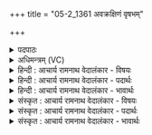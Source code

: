 +++
title = "05-2_1361 अवक्रक्षिणं वृषभम्"

+++
<details><summary>पदपाठः</summary>

अवक्रक्षि꣡ण꣢म्। अ꣣व। क्रक्षि꣡ण꣢म्। वृ꣣षभ꣢म्। यथा। जु꣡व꣢꣯म्। गाम्। न। च꣣र्षणीस꣡ह꣢म्। च꣣र्षणि। स꣡ह꣢꣯म्। वि꣣द्वे꣡ष꣢णम्। वि꣣। द्वे꣡ष꣢꣯णम्। सं꣣व꣡न꣢नम्। स꣣म्। व꣡न꣢꣯नम्। उ꣣भयङ्कर꣢म्। उ꣣भयम्। कर꣢म्। म꣡ꣳहि꣢꣯ष्ठम्। उ꣣भयावि꣡न꣢म्। १३६१।
</details>

<details><summary>अधिमन्त्रम् (VC)</summary>

- इन्द्रः
- प्रगाथो घौरः काण्वः
- बार्हतः प्रगाथः (विषमा बृहती, समा सतोबृहती)
- पञ्चमः
</details>

<details><summary>हिन्दी : आचार्य रामनाथ वेदालंकार - विषयः</summary>

अगले मन्त्र में यह वर्णन है कि वह परमेश्वर कैसा है।
</details>

<details><summary>हिन्दी : आचार्य रामनाथ वेदालंकार - पदार्थः</summary>

पदार्थान्वयभाषाः -  (अवक्रक्षिणम्) सूर्य आदि लोकों को आकर्षण द्वारा धारण करनेवाले, (वृषभं यथा) वर्षा करनेवाले बादल के समान (जुवम्) उपासकों के पास पहुँचनेवाले, अर्थात् बादल जैसे वर्षाजल के द्वारा भूमि पर पहुँचता है, वैसे ही आनन्द के उपहारों के साथ उपासक के पास पहुँचनेवाले, (गां न) बिजली के समान (चर्षणीसहम्) दुर्जनों को तिरस्कृत करनेवाले, (विद्वेषणम्) द्वेष से रहित, (संवननम्) स्तोताओं से संभजनीय, (उभयङ्करम्) द्युलोक-भूलोक दोनों के रचयिता, (मंहिष्ठम्) सबसे बड़े दानी, (उभयाविनम्) निग्रह और अनुग्रह दोनों गुणों से युक्त इन्द्र परमात्मा की (स्तोत) स्तुति करो। [यहाँ ‘स्तोत’ यह पद पूर्व मन्त्र से लाया गया है] ॥२॥ यहाँ उपमालङ्कार है ॥२॥
</details>

<details><summary>हिन्दी : आचार्य रामनाथ वेदालंकार - भावार्थः</summary>

भावार्थभाषाः -  आकाश में बिना ही आधार के आकर्षणरूप डोर से लोक-लोकान्तरों को धारण करनेवाले,सज्जनों को उत्साहित करनेवाले,दुर्जनों को दण्डित करनेवाले,जगत् के रचयिता,परमैश्वर्यवान् जगदीश्वर की सबको भली-भाँति उपासना करनी चाहिए ॥२॥
</details>

<details><summary>संस्कृत : आचार्य रामनाथ वेदालंकार - विषयः</summary>

अथ कीदृशः स परमेश्वरोऽस्तीत्याह।
</details>

<details><summary>संस्कृत : आचार्य रामनाथ वेदालंकार - पदार्थः</summary>

पदार्थान्वयभाषाः -  (अवक्रक्षिणम्) अवक्रष्टुं सूर्यादिलोकान् परस्पराकर्षणेन धारयितुं शीलमस्येति अवक्रक्षी तम्, (वृषभं यथा) वर्षकं मेघमिव (जुवम्) गन्तारम्, मेघो यथा वृष्टिजलेन भूमिमुपगच्छति तथा आनन्दोपहारैः उपासकान् उपगन्तारमित्यर्थः, (गां न) विद्युतमिव (चर्षणीसहम्) दुर्जनानां पराभवितारम्, (विद्वेषणम्) विगतद्वेषम्, (संवननम्) स्तोतृभिः संभजनीयम्, (उभयङ्करम्) उभयस्य द्यावापृथिवीरूपस्यकर्त्तारम्, (मंहिष्ठम्) दातृतमम्, (उभयाविनम्२) निग्रहानुग्रहोभयगुणोपेतम्, इन्द्रं परमात्मानं स्तोत इति पूर्वमन्त्रादाकृष्यते। [बहुलं छन्दसि। अ० ७।२।१२२ इत्यत्र ‘छन्दसि विनिप्रकरणेऽष्ट्रामेखलाद्वयोभयरुजाहृदयानां दीर्घश्चेति वक्तव्यम्’ इति वार्तिकेन उभयशब्दान्मत्वर्थे विनि प्रत्ययो दीर्घत्वं च] ॥२॥ अत्रोपमालङ्कारः ॥२॥
</details>

<details><summary>संस्कृत : आचार्य रामनाथ वेदालंकार - भावार्थः</summary>

भावार्थभाषाः -  गगने निराधारमाकर्षणरज्जुना लोकलोकान्तराणां धारयिता,सज्जनानामुत्साहयिता,दुर्जनानां दण्डयिता,जगत्स्रष्टा,परमैश्वर्यवान् जगदीश्वरः सर्वैः समुपास्यः ॥२॥
</details>